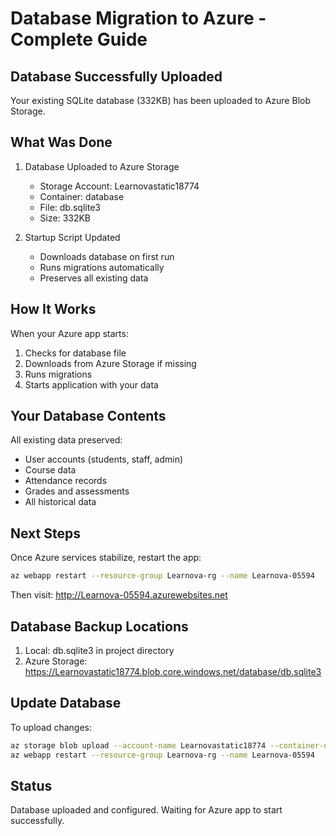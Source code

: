# Database Migration to Azure - Complete Guide

## Database Successfully Uploaded

Your existing SQLite database (332KB) has been uploaded to Azure Blob Storage.

## What Was Done

1. Database Uploaded to Azure Storage
   - Storage Account: Learnovastatic18774
   - Container: database
   - File: db.sqlite3
   - Size: 332KB

2. Startup Script Updated
   - Downloads database on first run
   - Runs migrations automatically
   - Preserves all existing data

## How It Works

When your Azure app starts:
1. Checks for database file
2. Downloads from Azure Storage if missing
3. Runs migrations
4. Starts application with your data

## Your Database Contents

All existing data preserved:
- User accounts (students, staff, admin)
- Course data
- Attendance records
- Grades and assessments
- All historical data

## Next Steps

Once Azure services stabilize, restart the app:

```bash
az webapp restart --resource-group Learnova-rg --name Learnova-05594
```

Then visit: http://Learnova-05594.azurewebsites.net

## Database Backup Locations

1. Local: db.sqlite3 in project directory
2. Azure Storage: https://Learnovastatic18774.blob.core.windows.net/database/db.sqlite3

## Update Database

To upload changes:

```bash
az storage blob upload --account-name Learnovastatic18774 --container-name database --name db.sqlite3 --file db.sqlite3 --overwrite
az webapp restart --resource-group Learnova-rg --name Learnova-05594
```

## Status

Database uploaded and configured. Waiting for Azure app to start successfully.
